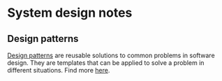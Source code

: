 # System design notes

## Design patterns

[Design patterns](docs/patterns/readme.md) are reusable solutions to common problems in software design. They are templates that can be applied to solve a problem in different situations. Find more [here](https://refactoring.guru/design-patterns).

